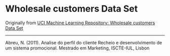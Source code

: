 # Wholesale customers Data Set

Originally from [UCI Machine Learning Repository: Wholesale customers Data Set](https://archive.ics.uci.edu/ml/datasets/Wholesale+customers)

---

Abreu, N. (2011). Analise do perfil do cliente Recheio e desenvolvimento de um sistema promocional. Mestrado em Marketing, ISCTE-IUL, Lisbon

